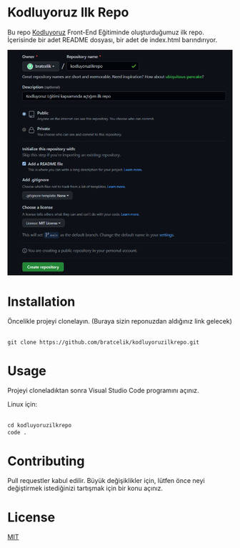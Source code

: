 # Kodluyoruz Ilk Repo

Bu repo [Kodluyoruz](https://www.kodluyoruz.org/) Front-End Eğitiminde oluşturduğumuz ilk repo. İçerisinde bir adet README dosyası, bir adet de index.html barındırıyor.

![Kodluyoruz](https://github.com/bratcelik/kodluyoruzilkrepo/blob/main/img/projeResmi.png)



# Installation

Öncelikle projeyi clonelayın. (Buraya sizin reponuzdan aldığınız link gelecek)

```

git clone https://github.com/bratcelik/kodluyoruzilkrepo.git

```



# Usage

Projeyi cloneladıktan sonra Visual Studio Code programını açınız.

Linux için:

```

cd kodluyoruzilkrepo
code .
```



# Contributing

Pull requestler kabul edilir. Büyük değişiklikler için, lütfen önce neyi değiştirmek istediğinizi tartışmak için bir konu açınız.



# License

[MIT](https://choosealicense.com/licenses/mit/)

